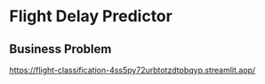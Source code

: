 # Flight Delay Predictor

## Business Problem




https://flight-classification-4ss5py72urbtotzdtpbqyp.streamlit.app/
